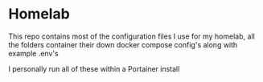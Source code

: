 # Homelab

This repo contains most of the configuration files I use for my homelab, all the folders container their down docker compose config's along with example .env's

I personally run all of these within a Portainer install